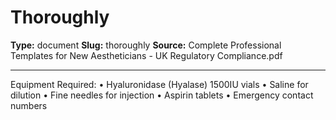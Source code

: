 # Thoroughly

**Type:** document
**Slug:** thoroughly
**Source:** Complete Professional Templates for New Aestheticians - UK Regulatory Compliance.pdf

---

Equipment Required:
• Hyaluronidase (Hyalase) 1500IU vials
• Saline for dilution
• Fine needles for injection
• Aspirin tablets
• Emergency contact numbers